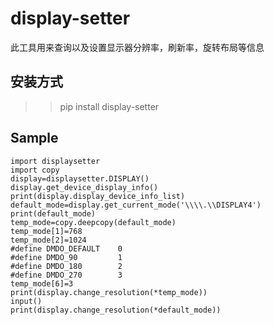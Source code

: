 # display-setter
此工具用来查询以及设置显示器分辨率，刷新率，旋转布局等信息  

## 安装方式  
>> pip install display-setter  

## Sample
```
import displaysetter
import copy
display=displaysetter.DISPLAY()
display.get_device_display_info()
print(display.display_device_info_list)
default_mode=display.get_current_mode('\\\\.\\DISPLAY4')
print(default_mode)
temp_mode=copy.deepcopy(default_mode)
temp_mode[1]=768
temp_mode[2]=1024
#define DMDO_DEFAULT    0
#define DMDO_90         1
#define DMDO_180        2
#define DMDO_270        3
temp_mode[6]=3
print(display.change_resolution(*temp_mode))
input()
print(display.change_resolution(*default_mode))
```

